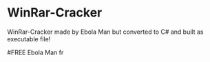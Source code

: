 # WinRar-Cracker

WinRar-Cracker made by Ebola Man but converted to C# and built as executable file!

#FREE Ebola Man fr

